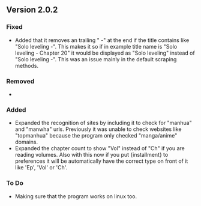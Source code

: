 ## Version 2.0.2

### Fixed
- Added that it removes an trailing " -" at the end if the title contains like "Solo leveling -". This makes it so if in example title name is "Solo leveling - Chapter 20" it would be displayed as "Solo leveling" instead of "Solo leveling -". This was an issue mainly in the default scraping methods.


### Removed
- 

### Added
- Expanded the recognition of sites by including it to check for "manhua" and "manwha" urls. Previously it was unable to check websites like "topmanhua" because the program only checked "manga/anime" domains.
- Expanded the chapter count to show "Vol" instead of "Ch" if you are reading volumes. Also with this now if you put {installment} to preferences it will be automatically have the correct type on front of it like 'Ep', 'Vol' or 'Ch'.

### To Do
- Making sure that the program works on linux too.
